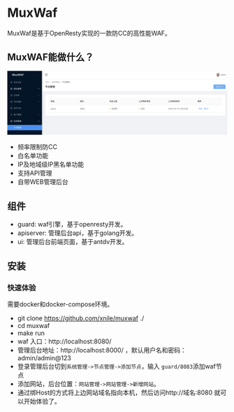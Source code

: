 # MuxWaf

MuxWaf是基于OpenResty实现的一款防CC的高性能WAF。

## MuxWAF能做什么？

![](https://raw.githubusercontent.com/xnile/muxwaf/bd0e1f8578c02d1b78e13ba704cdd62ef50dbc50/screenshot/screen01.png)

* 频率限制防CC
* 白名单功能
* IP及地域级IP黑名单功能
* 支持API管理
* 自带WEB管理后台

## 组件
* guard:  waf引擎，基于openresty开发。
* apiserver: 管理后台api，基于golang开发。
* ui: 管理后台前端页面，基于antdv开发。

## 安装
### 快速体验

需要docker和docker-compose环境。

* git clone https://github.com/xnile/muxwaf ./
* cd muxwaf
* make run
* waf 入口：http://localhost:8080/
* 管理后台地址：http://localhost:8000/ ，默认用户名和密码：admin/admin@123
* 登录管理后台切到`系统管理->节点管理->添加节点`，输入 `guard/8083`添加waf节点
* 添加网站，后台位置：`网站管理->网站管理->新增网站`。
* 通过绑Host的方式将上边网站域名指向本机，然后访问http://域名:8080 就可以开始体验了。